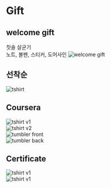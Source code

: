 # Gift

## welcome gift
칫솔 살균기  
노트, 볼펜, 스티커, 도어사인
![welcome gift](images/welcome_gift.jpg)  

## 선착순
![tshirt](images/tshirt.jpg)  

## Coursera
![tshirt v1](images/tshirt_v1.jpg)  
![tshirt v2](images/tshirt_v2.jpg)  
![tumbler front](images/tumbler1.jpg)  
![tumbler back](images/tumbler2.jpg)  

## Certificate
![tshirt v1](images/fleece.jpg)  
![tshirt v1](images/voyagerx.jpg)  
